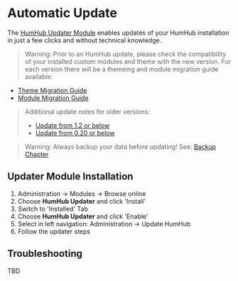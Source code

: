 Automatic Update
==================

The [HumHub Updater Module](https://www.humhub.org/de/marketplace/details?id=17) enables updates of your HumHub installation 
in just a few clicks and without technical knowledge. 

> Warning: Prior to an HumHub update, please check the compatibility of your installed custom modules and theme with the
new version.
For each version there will be a themeing and module migration guide available:
- [Theme Migration Guide](../theme/migrate.md)
- [Module Migration Guide](../developer/modules-migrate.md)
 
> Additional update notes for older versions:
> - [Update from 1.2 or below](updating-130.md)
> - [Update from 0.20 or below](updating-020.md)

> Warning: Always backup your data before updating! See: [Backup Chapter](backup.md)

Updater Module Installation
---------------------------

1. Administration -> Modules -> Browse online
2. Choose **HumHub Updater** and click 'Install'
3. Switch to 'Installed' Tab
4. Choose **HumHub Updater** and click 'Enable'
5. Select in left navigation: Administration -> Update HumHub
6. Follow the updater steps


Troubleshooting
---------------

TBD
